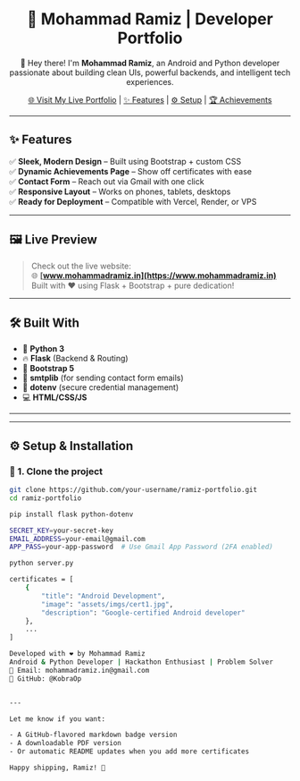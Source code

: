 <h1 align="center">🚀 Mohammad Ramiz | Developer Portfolio</h1>

<p align="center">
  👋 Hey there! I'm <strong>Mohammad Ramiz</strong>, an Android and Python developer passionate about building clean UIs, powerful backends, and intelligent tech experiences.
</p>

<p align="center">
  <a href="https://www.mohammadramiz.in" target="_blank">🌐 Visit My Live Portfolio</a> |
  <a href="#-features">✨ Features</a> |
  <a href="#-setup--installation">⚙️ Setup</a> |
  <a href="#-achievements-section">🏆 Achievements</a>
</p>

---

## ✨ Features

✅ **Sleek, Modern Design** – Built using Bootstrap + custom CSS  
✅ **Dynamic Achievements Page** – Show off certificates with ease  
✅ **Contact Form** – Reach out via Gmail with one click  
✅ **Responsive Layout** – Works on phones, tablets, desktops  
✅ **Ready for Deployment** – Compatible with Vercel, Render, or VPS  

---

## 🖼️ Live Preview

> Check out the live website:  
> 🌐 **[www.mohammadramiz.in](https://www.mohammadramiz.in)**  
> Built with ❤️ using Flask + Bootstrap + pure dedication!

---

## 🛠️ Built With

- 🐍 **Python 3**
- 🔥 **Flask** (Backend & Routing)
- 🎨 **Bootstrap 5**
- 💌 **smtplib** (for sending contact form emails)
- 🌿 **dotenv** (secure credential management)
- 💻 **HTML/CSS/JS**

---


---

## ⚙️ Setup & Installation

### 🔧 1. Clone the project

```bash
git clone https://github.com/your-username/ramiz-portfolio.git
cd ramiz-portfolio

pip install flask python-dotenv

SECRET_KEY=your-secret-key
EMAIL_ADDRESS=your-email@gmail.com
APP_PASS=your-app-password  # Use Gmail App Password (2FA enabled)

python server.py

certificates = [
    {
        "title": "Android Development",
        "image": "assets/imgs/cert1.jpg",
        "description": "Google-certified Android developer"
    },
    ...
]

Developed with ❤️ by Mohammad Ramiz
Android & Python Developer | Hackathon Enthusiast | Problem Solver
📧 Email: mohammadramiz.in@gmail.com
🐙 GitHub: @KobraOp


---

Let me know if you want:

- A GitHub-flavored markdown badge version  
- A downloadable PDF version  
- Or automatic README updates when you add more certificates  

Happy shipping, Ramiz! 🚀


